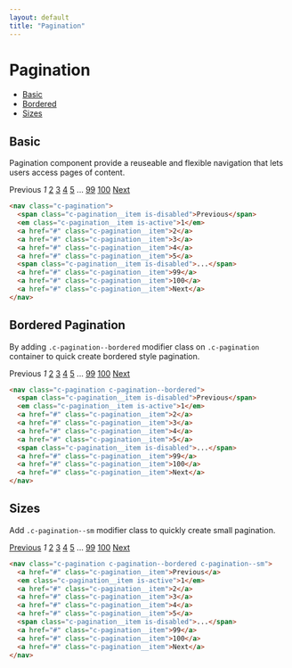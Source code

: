 ```yaml
---
layout: default
title: "Pagination"
---
```


# Pagination

- [Basic](#basic)
- [Bordered](#bordered)
- [Sizes](#sizes)

## Basic
Pagination component provide a reuseable and flexible navigation that lets
users access pages of content.

<div class="u-mb-15">
  <nav class="c-pagination">
    <span class="c-pagination__item is-disabled">Previous</span>
    <em class="c-pagination__item is-active">1</em>
    <a href="#" class="c-pagination__item">2</a>
    <a href="#" class="c-pagination__item">3</a>
    <a href="#" class="c-pagination__item">4</a>
    <a href="#" class="c-pagination__item">5</a>
    <span class="c-pagination__item is-disabled">...</span>
    <a href="#" class="c-pagination__item">99</a>
    <a href="#" class="c-pagination__item">100</a>
    <a href="#" class="c-pagination__item">Next</a>
  </nav>
</div>

```html
<nav class="c-pagination">
  <span class="c-pagination__item is-disabled">Previous</span>
  <em class="c-pagination__item is-active">1</em>
  <a href="#" class="c-pagination__item">2</a>
  <a href="#" class="c-pagination__item">3</a>
  <a href="#" class="c-pagination__item">4</a>
  <a href="#" class="c-pagination__item">5</a>
  <span class="c-pagination__item is-disabled">...</span>
  <a href="#" class="c-pagination__item">99</a>
  <a href="#" class="c-pagination__item">100</a>
  <a href="#" class="c-pagination__item">Next</a>
</nav>
```

## Bordered Pagination
By adding `.c-pagination--bordered` modifier class on `.c-pagination`
container to quick create bordered style pagination.

<div class="u-mb-15">
  <nav class="c-pagination c-pagination--bordered">
    <span class="c-pagination__item is-disabled">Previous</span>
    <em class="c-pagination__item is-active">1</em>
    <a href="#" class="c-pagination__item">2</a>
    <a href="#" class="c-pagination__item">3</a>
    <a href="#" class="c-pagination__item">4</a>
    <a href="#" class="c-pagination__item">5</a>
    <span class="c-pagination__item is-disabled">...</span>
    <a href="#" class="c-pagination__item">99</a>
    <a href="#" class="c-pagination__item">100</a>
    <a href="#" class="c-pagination__item">Next</a>
  </nav>
</div>

```html
<nav class="c-pagination c-pagination--bordered">
  <span class="c-pagination__item is-disabled">Previous</span>
  <em class="c-pagination__item is-active">1</em>
  <a href="#" class="c-pagination__item">2</a>
  <a href="#" class="c-pagination__item">3</a>
  <a href="#" class="c-pagination__item">4</a>
  <a href="#" class="c-pagination__item">5</a>
  <span class="c-pagination__item is-disabled">...</span>
  <a href="#" class="c-pagination__item">99</a>
  <a href="#" class="c-pagination__item">100</a>
  <a href="#" class="c-pagination__item">Next</a>
</nav>
```

## Sizes
Add `.c-pagination--sm` modifier class to quickly create small pagination.

<div class="u-mb-15">
  <nav class="c-pagination c-pagination--bordered c-pagination--sm">
    <a href="#" class="c-pagination__item">Previous</a>
    <em class="c-pagination__item is-active">1</em>
    <a href="#" class="c-pagination__item">2</a>
    <a href="#" class="c-pagination__item">3</a>
    <a href="#" class="c-pagination__item">4</a>
    <a href="#" class="c-pagination__item">5</a>
    <span class="c-pagination__item is-disabled">...</span>
    <a href="#" class="c-pagination__item">99</a>
    <a href="#" class="c-pagination__item">100</a>
    <a href="#" class="c-pagination__item">Next</a>
  </nav>
</div>

```html
<nav class="c-pagination c-pagination--bordered c-pagination--sm">
  <a href="#" class="c-pagination__item">Previous</a>
  <em class="c-pagination__item is-active">1</em>
  <a href="#" class="c-pagination__item">2</a>
  <a href="#" class="c-pagination__item">3</a>
  <a href="#" class="c-pagination__item">4</a>
  <a href="#" class="c-pagination__item">5</a>
  <span class="c-pagination__item is-disabled">...</span>
  <a href="#" class="c-pagination__item">99</a>
  <a href="#" class="c-pagination__item">100</a>
  <a href="#" class="c-pagination__item">Next</a>
</nav>
```
